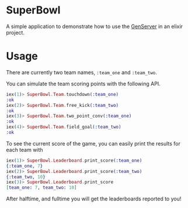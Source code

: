 # SuperBowl

A simple application to demonstrate how to use the [GenServer](http://elixir-lang.org/getting-started/mix-otp/genserver.html) in an elixir project.

# Usage

There are currently two team names, `:team_one` and `:team_two`.

You can simulate the team scoring points with the following API.

```elixir
iex(1)> SuperBowl.Team.touchdown(:team_one)
:ok
iex(2)> SuperBowl.Team.free_kick(:team_two)
:ok
iex(3)> SuperBowl.Team.two_point_conv(:team_one)
:ok
iex(4)> SuperBowl.Team.field_goal(:team_two)
:ok
```

To see the current score of the game, you can easily print the results for each team with

```elixir
iex(1)> SuperBowl.Leaderboard.print_score(:team_one)
{:team_one, 7}
iex(2)> SuperBowl.Leaderboard.print_score(:team_two)
{:team_two, 10}
iex(3)> SuperBowl.Leaderboard.print_score
[team_one: 7, team_two: 10]
```

After halftime, and fulltime you will get the leaderboards reported to you!
